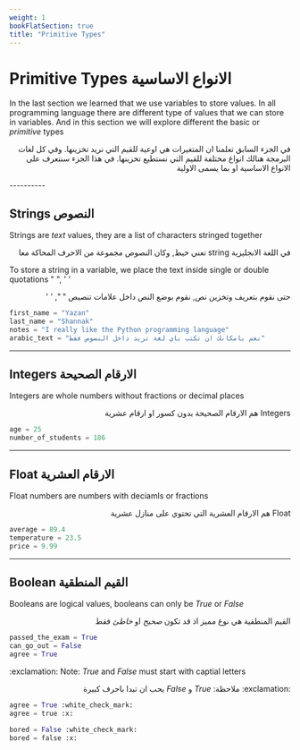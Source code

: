 ```yaml
---
weight: 1
bookFlatSection: true
title: "Primitive Types"
---
```


# Primitive Types الانواع الاساسية


<p>In the last section we learned that we use variables to store values. In all programming language there are different type of values that we can store in variables. And in this section we will explore different the basic or <em>primitive</em> types 
</p>

<p style='direction: rtl'>في الجزء السابق تعلمنا ان المتغيرات هي اوعية للقيم التي نريد تخزينها. وفي كل لغات البرمجة هنالك انواع مختلفة للقيم التي نستطيع تخزينها. في هذا الجزء سنتعرف على الانواع الاساسية او بما يسمى الاولية</p>
----------

## Strings النصوص
<p>Strings are <em>text</em> values, they are a list of characters stringed together</p>
<p style='direction: rtl'>في اللغة الانجليزية string تعني خيط, وكان النصوص مجموعة من الاحرف المحاكة معا</p>

<p>To store a string in a variable, we place the text inside single or double quotations " ", ' '</p>
<p style='direction: rtl'>حتى نقوم بتعريف وتخزين نص, نقوم بوضع النص داخل علامات تنصيص " ", ' ' </p>

```python
first_name = "Yazan"
last_name = "Shannak"
notes = "I really like the Python programming language"
arabic_text = "نعم بامكانك ان تكتب باي لغة تريد داخل النصوص فقط"
```
----------


## Integers الارقام الصحيحة
<p>Integers are whole numbers without fractions or decimal places</p>
<p style='direction: rtl'>Integers هم الارقام الصحيحة بدون كسور او ارقام عشرية</p>

```python
age = 25
number_of_students = 186
```
----------

## Float الارقام العشرية
<p>Float numbers are numbers with deciamls or fractions</p>
<p style='direction: rtl'>Float هم الارقام العشرية التي تحتوي على منازل عشرية</p>

```python
average = 89.4
temperature = 23.5
price = 9.99
```
----------

## Boolean القيم المنطقية
<p>Booleans are logical values, booleans can only be <em>True</em> or <em>False</em> </p>
<p style='direction: rtl'>القيم المنطقية هي نوع مميز اذ قد تكون <em>صحيح</em> او <em>خاطئ</em> فقط
</p>

```python
passed_the_exam = True
can_go_out = False
agree = True
```


<p>:exclamation: Note: <em>True</em> and <em>False</em> must start with captial letters</p>
<p style='direction: rtl'>:exclamation: ملاحظة: <em>True</em> و <em>False</em> يحب ان تبدا باحرف كبيرة</p>

```python
agree = True :white_check_mark:
agree = true :x:

bored = False :white_check_mark:
bored = false :x:
```